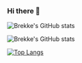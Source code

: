 ### Hi there 👋

<!--
**Brekke-Green/Brekke-Green** is a ✨ _special_ ✨ repository because its `README.md` (this file) appears on your GitHub profile.

Here are some ideas to get you started:

- 🔭 I’m currently working on ...
- 🌱 I’m currently learning ...
- 👯 I’m looking to collaborate on ...
- 🤔 I’m looking for help with ...
- 💬 Ask me about ...
- 📫 How to reach me: ...
- 😄 Pronouns: ...
- ⚡ Fun fact: ...
-->

![Brekke's GitHub stats](https://github-readme-stats.vercel.app/api?username=Brekke-Green&theme=gotham&show_icons=true)

![Brekke's GitHub stats](https://github-readme-stats.vercel.app/api?username=Brekke-Green&theme=gotham&show_icons=true&count_private=true)


[![Top Langs](https://github-readme-stats.vercel.app/api/top-langs/?username=Brekke-Green&show_icons=true&theme=gotham&hide=tcl,html,css,powershell,scss)](https://github.com/anuraghazra/github-readme-stats)

